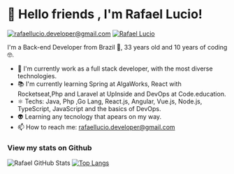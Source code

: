 # 👋 Hello friends , I'm Rafael Lucio!

[![rafaellucio.developer@gmail.com](https://img.shields.io/badge/Gmail-D14836?style=for-the-badge&logo=gmail&logoColor=white)](mailto:rafaellucio.developer@gmail.com)
[![Rafael Lucio](https://img.shields.io/badge/LinkedIn-0077B5?style=for-the-badge&logo=linkedin&logoColor=white)](https://www.linkedin.com/in/rafael-lucio-5b72a5103/)

I'm a Back-end Developer from Brazil 💚, 33 years old and 10 years of coding :nerd_face:.

- 🔭 I'm currently work as a full stack developer, with the most diverse technologies.
- 📚 I'm currently learning Spring at AlgaWorks, React with Rocketseat,Php and Laravel at UpInside and DevOps at Code.education.
- ⚛  Techs: Java, Php ,Go Lang, React.js, Angular, Vue.js, Node.js, TypeScript, JavaScript and the basics of DevOps.
- 👽 Learning any tecnology that apears on my way.
- 📫 How to reach me: rafaellucio.developer@gmail.com

### View my stats on Github
![Rafael GitHub Stats](https://github-readme-stats.vercel.app/api?username=rafaelluciodeveloper&show_icons=true)
[![Top Langs](https://github-readme-stats.vercel.app/api/top-langs/?username=rafaelluciodeveloper&hide_progress=true&langs_count=12)](https://github.com/rafaelluciodeveloper/rafaelluciodeveloper)






